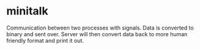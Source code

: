 # minitalk
Communication between two processes with signals. Data is converted to binary and sent over. Server will then convert data back to more human friendly format and print it out.
